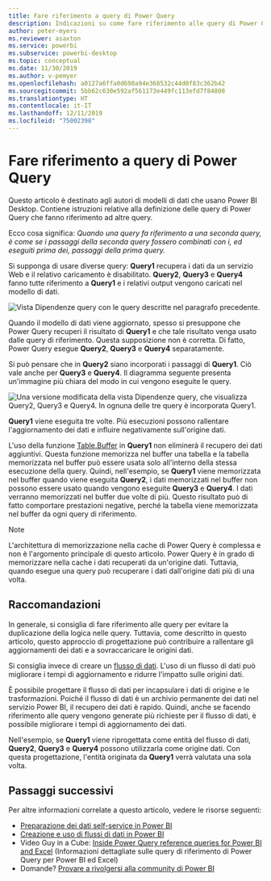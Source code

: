```yaml
---
title: Fare riferimento a query di Power Query
description: Indicazioni su come fare riferimento alle query di Power Query.
author: peter-myers
ms.reviewer: asaxton
ms.service: powerbi
ms.subservice: powerbi-desktop
ms.topic: conceptual
ms.date: 11/30/2019
ms.author: v-pemyer
ms.openlocfilehash: a0127a6ffa0d698a94e368532c44d0f83c362b42
ms.sourcegitcommit: 5bb62c630e592af561173e449fc113efd7f84808
ms.translationtype: HT
ms.contentlocale: it-IT
ms.lasthandoff: 12/11/2019
ms.locfileid: "75002398"
---
```

# <a name="referencing-power-query-queries"></a>Fare riferimento a query di Power Query

Questo articolo è destinato agli autori di modelli di dati che usano Power BI Desktop. Contiene istruzioni relative alla definizione delle query di Power Query che fanno riferimento ad altre query.

Ecco cosa significa: _Quando una query fa riferimento a una seconda query, è come se i passaggi della seconda query fossero combinati con i, ed eseguiti prima dei, passaggi della prima query._

Si supponga di usare diverse query: **Query1** recupera i dati da un servizio Web e il relativo caricamento è disabilitato. **Query2**, **Query3** e **Query4** fanno tutte riferimento a **Query1** e i relativi output vengono caricati nel modello di dati.

![Vista Dipendenze query con le query descritte nel paragrafo precedente.](media/power-query-referenced-queries/query-dependencies-web-service.png)

Quando il modello di dati viene aggiornato, spesso si presuppone che Power Query recuperi il risultato di **Query1** e che tale risultato venga usato dalle query di riferimento. Questa supposizione non è corretta. Di fatto, Power Query esegue **Query2**, **Query3** e **Query4** separatamente.

Si può pensare che in **Query2** siano incorporati i passaggi di **Query1**. Ciò vale anche per **Query3** e **Query4**. Il diagramma seguente presenta un'immagine più chiara del modo in cui vengono eseguite le query.

![Una versione modificata della vista Dipendenze query, che visualizza Query2, Query3 e Query4. In ognuna delle tre query è incorporata Query1.](media/power-query-referenced-queries/query-dependencies-web-service-concept.png)

**Query1** viene eseguita tre volte. Più esecuzioni possono rallentare l'aggiornamento dei dati e influire negativamente sull'origine dati.

L'uso della funzione [Table.Buffer](/powerquery-m/table-buffer) in **Query1** non eliminerà il recupero dei dati aggiuntivi. Questa funzione memorizza nel buffer una tabella e la tabella memorizzata nel buffer può essere usata solo all'interno della stessa esecuzione della query. Quindi, nell'esempio, se **Query1** viene memorizzata nel buffer quando viene eseguita **Query2**, i dati memorizzati nel buffer non possono essere usato quando vengono eseguite **Query3** e **Query4**. I dati verranno memorizzati nel buffer due volte di più. Questo risultato può di fatto comportare prestazioni negative, perché la tabella viene memorizzata nel buffer da ogni query di riferimento.

> [!NOTE]
> L'architettura di memorizzazione nella cache di Power Query è complessa e non è l'argomento principale di questo articolo. Power Query è in grado di memorizzare nella cache i dati recuperati da un'origine dati. Tuttavia, quando esegue una query può recuperare i dati dall'origine dati più di una volta.

## <a name="recommendations"></a>Raccomandazioni

In generale, si consiglia di fare riferimento alle query per evitare la duplicazione della logica nelle query. Tuttavia, come descritto in questo articolo, questo approccio di progettazione può contribuire a rallentare gli aggiornamenti dei dati e a sovraccaricare le origini dati.

Si consiglia invece di creare un [flusso di dati](../service-dataflows-overview.md). L'uso di un flusso di dati può migliorare i tempi di aggiornamento e ridurre l'impatto sulle origini dati.

È possibile progettare il flusso di dati per incapsulare i dati di origine e le trasformazioni. Poiché il flusso di dati è un archivio permanente dei dati nel servizio Power BI, il recupero dei dati è rapido. Quindi, anche se facendo riferimento alle query vengono generate più richieste per il flusso di dati, è possibile migliorare i tempi di aggiornamento dei dati.

Nell'esempio, se **Query1** viene riprogettata come entità del flusso di dati, **Query2**, **Query3** e **Query4** possono utilizzarla come origine dati. Con questa progettazione, l'entità originata da **Query1** verrà valutata una sola volta.

## <a name="next-steps"></a>Passaggi successivi

Per altre informazioni correlate a questo articolo, vedere le risorse seguenti:

- [Preparazione dei dati self-service in Power BI](../service-dataflows-overview.md)
- [Creazione e uso di flussi di dati in Power BI](../service-dataflows-create-use.md)
- Video Guy in a Cube: [Inside Power Query reference queries for Power BI and Excel](https://www.youtube.com/watch?v=3uKNNZqBIkg) (Informazioni dettagliate sulle query di riferimento di Power Query per Power BI ed Excel)
- Domande? [Provare a rivolgersi alla community di Power BI](https://community.powerbi.com/)
